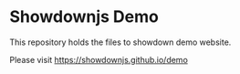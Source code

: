 # Showdownjs Demo

This repository holds the files to showdown demo website.

Please visit https://showdownjs.github.io/demo
